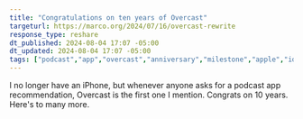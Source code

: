 ```yaml
---
title: "Congratulations on ten years of Overcast"
targeturl: https://marco.org/2024/07/16/overcast-rewrite
response_type: reshare
dt_published: 2024-08-04 17:07 -05:00
dt_updated: 2024-08-04 17:07 -05:00
tags: ["podcast","app","overcast","anniversary","milestone","apple","ios","rss"]
---
```


I no longer have an iPhone, but whenever anyone asks for a podcast app recommendation, Overcast is the first one I mention. Congrats on 10 years. Here's to many more.
